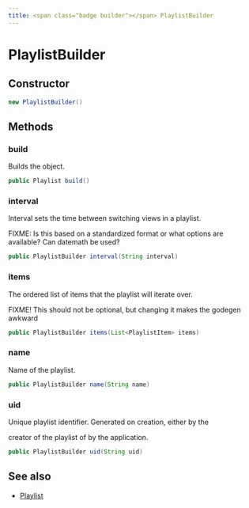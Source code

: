 ```yaml
---
title: <span class="badge builder"></span> PlaylistBuilder
---
```

# <span class="badge builder"></span> PlaylistBuilder

## Constructor

```java
new PlaylistBuilder()
```
## Methods

### <span class="badge object-method"></span> build

Builds the object.

```java
public Playlist build()
```

### <span class="badge object-method"></span> interval

Interval sets the time between switching views in a playlist.

FIXME: Is this based on a standardized format or what options are available? Can datemath be used?

```java
public PlaylistBuilder interval(String interval)
```

### <span class="badge object-method"></span> items

The ordered list of items that the playlist will iterate over.

FIXME! This should not be optional, but changing it makes the godegen awkward

```java
public PlaylistBuilder items(List<PlaylistItem> items)
```

### <span class="badge object-method"></span> name

Name of the playlist.

```java
public PlaylistBuilder name(String name)
```

### <span class="badge object-method"></span> uid

Unique playlist identifier. Generated on creation, either by the

creator of the playlist of by the application.

```java
public PlaylistBuilder uid(String uid)
```

## See also

 * <span class="badge object-type-class"></span> [Playlist](./object-Playlist.md)
